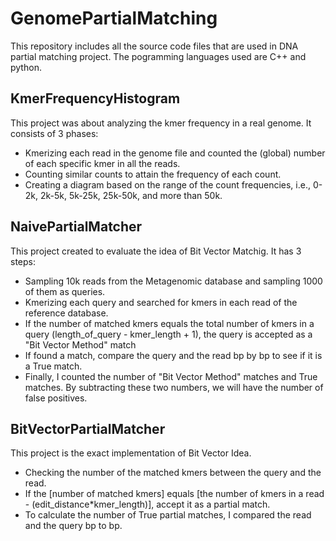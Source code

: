 # GenomePartialMatching
This repository includes all the source code files that are used in DNA partial matching project. The pogramming languages used are C++ and python.

## KmerFrequencyHistogram
 This project was about analyzing the kmer frequency in a real genome. It consists of 3 phases:
   - Kmerizing each read in the genome file and counted the (global) number of each specific kmer in all the reads. 
   - Counting similar counts to attain the frequency of each count. 
   - Creating a diagram based on the range of the count frequencies, i.e., 0-2k, 2k-5k, 5k-25k, 25k-50k, and more than 50k. 

## NaivePartialMatcher
This project created to evaluate the idea of Bit Vector Matchig. It has 3 steps:
   - Sampling 10k reads from the Metagenomic database and sampling 1000 of them as queries. 
   - Kmerizing each query and searched for kmers in each read of the reference database. 
   - If the number of matched kmers equals the total number of kmers in a query (length_of_query - kmer_length + 1), the query is accepted as a "Bit Vector Method" match
   - If found a match, compare the query and the read bp by bp to see if it is a True match. 
   - Finally, I counted the number of "Bit Vector Method" matches and True matches. By subtracting these two numbers, we will have the number of false positives.

## BitVectorPartialMatcher
This project is the exact implementation of Bit Vector Idea.
   - Checking the number of the matched kmers between the query and the read. 
   - If the [number of matched kmers] equals [the number of kmers in a read - (edit_distance*kmer_length)], accept it as a partial match.
   - To calculate the number of True partial matches, I compared the read and the query bp to bp. 
